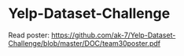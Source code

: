 # Yelp-Dataset-Challenge

Read poster:
https://github.com/ak-7/Yelp-Dataset-Challenge/blob/master/DOC/team30poster.pdf
